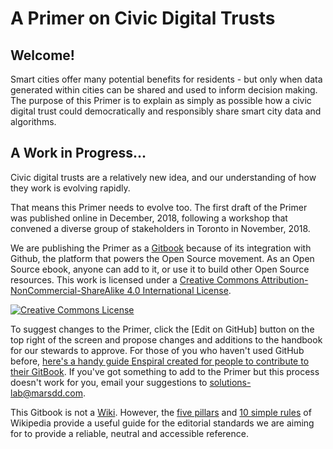 # A Primer on Civic Digital Trusts

## **Welcome!**

Smart cities offer many potential benefits for residents - but only when data generated within cities can be shared and used to inform decision making. The purpose of this Primer is to explain as simply as possible how a civic digital trust could democratically and responsibly share smart city data and algorithms. 

## A Work in Progress...

Civic digital trusts are a relatively new idea, and our understanding of how they work is evolving rapidly. 

That means this Primer needs to evolve too. The first draft of the Primer was published online in December, 2018, following a workshop that convened a diverse group of stakeholders in Toronto in November, 2018. 

We are publishing the Primer as a [Gitbook](https://www.gitbook.com) because of its integration with Github, the platform that powers the Open Source movement. As an Open Source ebook, anyone can add to it, or use it to build other Open Source resources. This work is licensed under a [Creative Commons Attribution-NonCommercial-ShareAlike 4.0 International License](http://creativecommons.org/licenses/by-nc-sa/4.0/). 

​[​![Creative Commons License](https://i.creativecommons.org/l/by-nc-sa/4.0/88x31.png)​](http://creativecommons.org/licenses/by-nc-sa/4.0/) 

To suggest changes to the Primer, click the \[Edit on GitHub\] button on the top right of the screen and propose changes and additions to the handbook for our stewards to approve. For those of you who haven't used GitHub before, [here's a handy guide Enspiral created for people to contribute to their GitBook](https://handbook.enspiral.com/guides/contributing.html). If you've got something to add to the Primer but this process doesn't work for you, email your suggestions to [solutions-lab@marsdd.com](mailto:solutions-lab@marsdd.com). 

This Gitbook is not a [Wiki](https://en.wikipedia.org/wiki/Wiki). However, the [five pillars](https://en.wikipedia.org/wiki/Wikipedia:Five_pillars) and [10 simple rules](https://en.wikipedia.org/wiki/Wikipedia:Ten_Simple_Rules_for_Editing_Wikipedia) of Wikipedia provide a useful guide for the editorial standards we are aiming for to provide a reliable, neutral and accessible reference.

